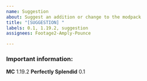 ```yaml
---
name: Suggestion
about: Suggest an addition or change to the modpack
title: "[SUGGESTION] "
labels: 0.1, 1.19.2, suggestion
assignees: Footage2-Amply-Pounce

---
```


### Important information:
**MC** 1.19.2
**Perfectly Splendid** 0.1
